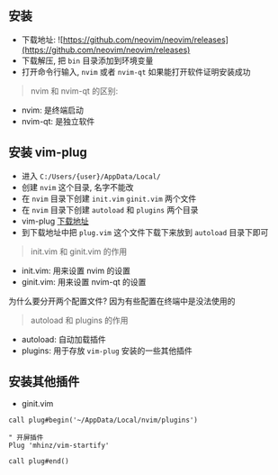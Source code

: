## 安装

- 下载地址: ![https://github.com/neovim/neovim/releases](https://github.com/neovim/neovim/releases)
- 下载解压, 把 `bin` 目录添加到环境变量
- 打开命令行输入, `nvim` 或者 `nvim-qt` 如果能打开软件证明安装成功

> nvim 和 nvim-qt 的区别:

- nvim: 是终端启动
- nvim-qt: 是独立软件

## 安装 vim-plug

- 进入 `C:/Users/{user}/AppData/Local/`
- 创建 `nvim` 这个目录, 名字不能改
- 在 `nvim` 目录下创建 `init.vim` `ginit.vim` 两个文件
- 在 `nvim` 目录下创建 `autoload` 和 `plugins` 两个目录
- vim-plug [下载地址](https://github.com/junegunn/vim-plug)
- 到下载地址中把 `plug.vim` 这个文件下载下来放到 `autoload` 目录下即可

> init.vim 和 ginit.vim 的作用

- init.vim: 用来设置 nvim 的设置
- ginit.vim: 用来设置 nvim-qt 的设置

为什么要分开两个配置文件? 因为有些配置在终端中是没法使用的

> autoload 和 plugins 的作用

- autoload: 自动加载插件
- plugins: 用于存放 `vim-plug` 安装的一些其他插件


## 安装其他插件
- ginit.vim

```
call plug#begin('~/AppData/Local/nvim/plugins')

" 开屏插件
Plug 'mhinz/vim-startify'

call plug#end()
```



